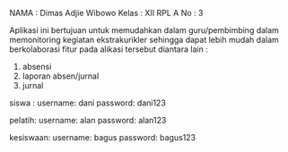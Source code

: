 NAMA : Dimas Adjie Wibowo
Kelas : XII RPL A
No : 3

Aplikasi  ini bertujuan untuk memudahkan dalam guru/pembimbing dalam memonitoring kegiatan ekstrakurikler sehingga dapat lebih mudah dalam berkolaborasi
fitur pada alikasi tersebut diantara lain :
1. absensi
2. laporan absen/jurnal
3. jurnal

siswa : 
username: dani
password: dani123

pelatih: 
username: alan
password: alan123

kesiswaan:
username: bagus
password: bagus123
